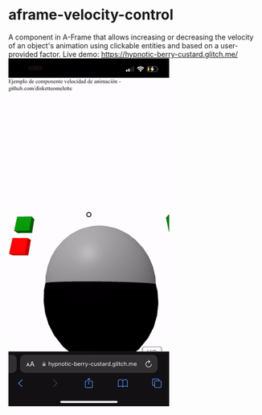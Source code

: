 # aframe-velocity-control
A component in A-Frame that allows increasing or decreasing the velocity of an object's animation using clickable entities and based on a user-provided factor. Live demo: https://hypnotic-berry-custard.glitch.me/
![Animated gif of a-frame velocity control custom component in action](https://raw.githubusercontent.com/disketteomelette/aframe-velocity-control/main/sample.gif)
